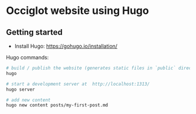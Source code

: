 # Occiglot website using Hugo

## Getting started

- Install Hugo: https://gohugo.io/installation/

Hugo commands:
```bash
# build / publish the website (generates static files in `public` directory)
hugo

# start a development server at  http://localhost:1313/
hugo server

# add new content
hugo new content posts/my-first-post.md
```